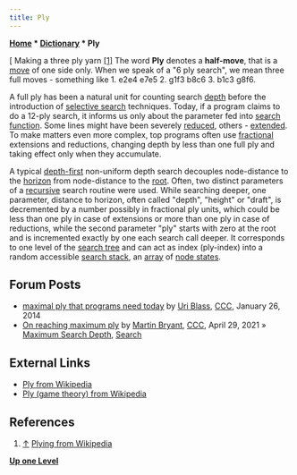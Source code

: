 ```yaml
---
title: Ply
---
```

**[Home](Home "Home") \* [Dictionary](Dictionary "Dictionary") \* Ply**



[ Making a three ply yarn <a id="cite-note-1" href="#cite-ref-1">[1]</a>
The word **Ply** denotes a **half-move**, that is a [move](Moves "Moves") of one side only. When we speak of a "6 ply search", we mean three full moves - something like 1. e2e4 e7e5 2. g1f3 b8c6 3. b1c3 g8f6.


A full ply has been a natural unit for counting search [depth](Depth "Depth") before the introduction of [selective search](Selectivity "Selectivity") techniques. Today, if a program claims to do a 12-ply search, it informs us only about the parameter fed into [search function](Search "Search"). Some lines might have been severely [reduced](Reductions "Reductions"), others - [extended](Extensions "Extensions"). To make matters even more complex, top programs often use [fractional](Depth#FractionalPlies "Depth") extensions and reductions, changing depth by less than one full ply and taking effect only when they accumulate.


A typical [depth-first](Depth-First "Depth-First") non-uniform depth search decouples node-distance to the [horizon](Horizon_Node "Horizon Node") from node-distance to the [root](Root "Root"). Often, two distinct parameters of a [recursive](Recursion "Recursion") search routine were used. While searching deeper, one parameter, distance to horizon, often called "depth", "height" or "draft", is decremented by a number possibly in fractional ply units, which could be less than one ply in case of extensions or more than one ply in case of reductions, while the second parameter "ply" starts with zero at the root and is incremented exactly by one each search call deeper. It corresponds to one level of the [search tree](Search_Tree "Search Tree") and can act as index (ply-index) into a random accessible [search stack](Stack "Stack"), an [array](Array "Array") of [node states](Node "Node"). 



## Forum Posts


* [maximal ply that programs need today](http://www.talkchess.com/forum/viewtopic.php?t=51054) by [Uri Blass](Uri_Blass "Uri Blass"), [CCC](CCC "CCC"), January 26, 2014
* [On reaching maximum ply](http://www.talkchess.com/forum3/viewtopic.php?f=7&t=77202) by [Martin Bryant](Martin_Bryant "Martin Bryant"), [CCC](CCC "CCC"), April 29, 2021 » [Maximum Search Depth](Depth#MaxPly "Depth"), [Search](Search "Search")


## External Links


* [Ply from Wikipedia](https://en.wikipedia.org/wiki/Ply)
* [Ply (game theory) from Wikipedia](https://en.wikipedia.org/wiki/Ply_%28game_theory%29)


## References


1. <a id="cite-ref-1" href="#cite-note-1">↑</a> [Plying from Wikipedia](https://en.wikipedia.org/wiki/Plying)

**[Up one Level](Dictionary "Dictionary")**







 
